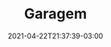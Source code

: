---
title: "Garagem"
date: 2021-04-22T21:37:39-03:00
albumthumb: "garagem/photo_70.jpg"
draft: false
resources:
- src: "garagem/photo_98.png"
- src: "garagem/photo_81.jpg"
- src: "garagem/photo_82.jpg"
- src: "garagem/photo_73.jpg"
- src: "garagem/photo_72.jpg"
- src: "garagem/photo_71.jpg"
- src: "garagem/photo_70.jpg"
- src: "garagem/photo_59.jpg"
- src: "garagem/photo_46.jpg"
- src: "garagem/photo_42.jpg"
- src: "garagem/photo_41.jpg"
- src: "garagem/photo_20.jpg"
- src: "garagem/photo_19.jpg"
- src: "garagem/photo_101.jpg"
- src: "garagem/photo_102.jpg"
- src: "garagem/photo_103.jpg"
- src: "garagem/photo_105.jpg"
- src: "garagem/photo_107.jpg"
---